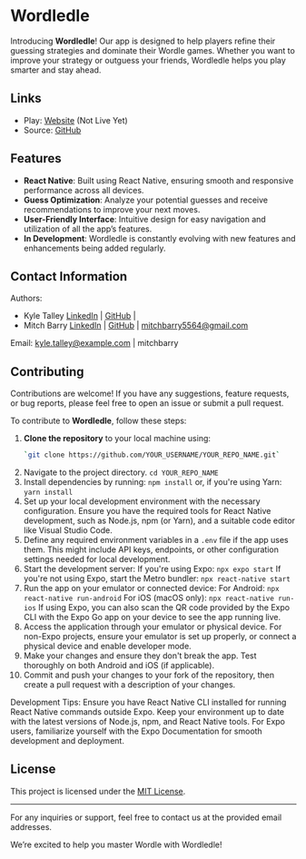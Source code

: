 # Wordledle

Introducing **Wordledle**! Our app is designed to help players refine their guessing strategies and dominate their Wordle games. Whether you want to improve your strategy or outguess your friends, Wordledle helps you play smarter and stay ahead.

## Links

- Play: [Website](...) (Not Live Yet)
- Source: [GitHub](TBD)

## Features

- **React Native**: Built using React Native, ensuring smooth and responsive performance across all devices.
- **Guess Optimization**: Analyze your potential guesses and receive recommendations to improve your next moves.
- **User-Friendly Interface**: Intuitive design for easy navigation and utilization of all the app’s features.
- **In Development**: Wordledle is constantly evolving with new features and enhancements being added regularly.

## Contact Information

Authors:
- Kyle Talley [LinkedIn](https://www.linkedin.com/in/kyledtalley/) | [GitHub](https://github.com/kyledtalley) | 
- Mitch Barry [LinkedIn](https://www.linkedin.com/in/mitch-barry/) | [GitHub](https://github.com/mitchbarry) | mitchbarry5564@gmail.com

Email: kyle.talley@example.com | mitchbarry

## Contributing

Contributions are welcome! If you have any suggestions, feature requests, or bug reports, please feel free to open an issue or submit a pull request.

To contribute to **Wordledle**, follow these steps:

1. **Clone the repository** to your local machine using:
    ```bash
    `git clone https://github.com/YOUR_USERNAME/YOUR_REPO_NAME.git`
2. Navigate to the project directory.
    `cd YOUR_REPO_NAME`
3. Install dependencies by running:
    `npm install`
    or, if you're using Yarn:
    `yarn install`
4. Set up your local development environment with the necessary configuration. Ensure you have the required tools for React Native development, such as Node.js, npm (or Yarn), and a suitable code editor like Visual Studio Code.
5. Define any required environment variables in a `.env` file if the app uses them. This might include API keys, endpoints, or other configuration settings needed for local development.
6. Start the development server:
    If you're using Expo:
    `npx expo start`
    If you're not using Expo, start the Metro bundler:
    `npx react-native start`
7. Run the app on your emulator or connected device:
    For Android:
    `npx react-native run-android`
    For iOS (macOS only):
    `npx react-native run-ios`
    If using Expo, you can also scan the QR code provided by the Expo CLI with the Expo Go app on your device to see the app running live.
8. Access the application through your emulator or physical device. For non-Expo projects, ensure your emulator is set up properly, or connect a physical device and enable developer mode.
9. Make your changes and ensure they don't break the app. Test thoroughly on both Android and iOS (if applicable).
10. Commit and push your changes to your fork of the repository, then create a pull request with a description of your changes.

Development Tips:
Ensure you have React Native CLI installed for running React Native commands outside Expo.
Keep your environment up to date with the latest versions of Node.js, npm, and React Native tools.
For Expo users, familiarize yourself with the Expo Documentation for smooth development and deployment.

## License

This project is licensed under the [MIT License](LICENSE.md).

---

For any inquiries or support, feel free to contact us at the provided email addresses.

We’re excited to help you master Wordle with Wordledle!
